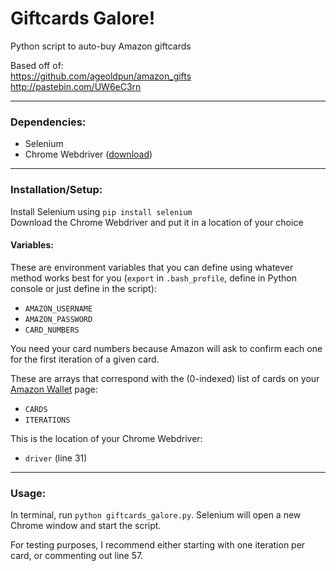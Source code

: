 # Giftcards Galore!
Python script to auto-buy Amazon giftcards

Based off of: </br>
https://github.com/ageoldpun/amazon_gifts
</br>
http://pastebin.com/UW6eC3rn

---

### Dependencies:
* Selenium
* Chrome Webdriver
  ([download](https://sites.google.com/a/chromium.org/chromedriver/downloads))

---

### Installation/Setup:
Install Selenium using `pip install selenium`</br>
Download the Chrome Webdriver and put it in a location of your choice

#### Variables:
These are environment variables that you can define using whatever method works
best for you (`export` in `.bash_profile`, define in Python console or just
define in the script):

* `AMAZON_USERNAME`
* `AMAZON_PASSWORD`
* `CARD_NUMBERS`

You need your card numbers because Amazon will ask to confirm each one for the
first iteration of a given card.

These are arrays that correspond with the (0-indexed) list of cards on your
[Amazon Wallet](https://www.amazon.com/gp/wallet) page:

* `CARDS`
* `ITERATIONS`

This is the location of your Chrome Webdriver:

* `driver` (line 31)

---

### Usage:

In terminal, run `python giftcards_galore.py`. Selenium will open a new Chrome
window and start the script.

For testing purposes, I recommend either starting with one iteration per card,
or commenting out line 57. 
